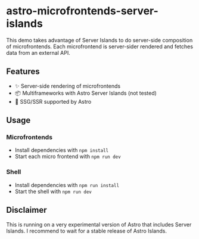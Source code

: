 # astro-microfrontends-server-islands

This demo takes advantage of Server Islands to do server-side composition of microfrontends. Each microfrontend is server-sider rendered
and fetches data from an external API.

## Features

- ✨ Server-side rendering of microfrontends
- 📦 Multiframeworks with Astro Server Islands (not tested)
- 🚀 SSG/SSR supported by Astro

## Usage

### Microfrontends

- Install dependencies with `npm install`
- Start each micro frontend with `npm run dev`

### Shell

- Install dependencies with `npm run install`
- Start the shell with `npm run dev`

## Disclaimer
This is running on a very experimental version of Astro that includes Server Islands. I recommend to wait for a stable release
of Astro Islands.
